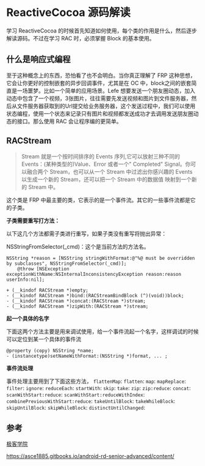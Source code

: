 # ReactiveCocoa 源码解读
学习 ReactiveCocoa 的时候首先知道如何使用，每个类的作用是什么，然后逐步解读源码。不过在学习 RAC 时，必须掌握 Block 的基本使用。

## 什么是响应式编程
至于这种概念上的东西，恐怕看了也不会明白。当你真正理解了 FRP 这种思想，它会让你更好的控制嵌套的异步回调事件，尤其是在 OC 中，block之间的嵌套简直是一场噩梦。比如一个简单的应用场景。Lefe 想要发送一个朋友圈动态，加入动态中包含了一个视频，3张图片，往往需要先发送视频和图片到文件服务器，然后从文件服务器获取到的Url提交给业务服务器，这个发送过程中，我们可以使用状态编程，使用一个状态来记录只有图片和视频都发送成功才去调用发送朋友圈动态的接口。那么使用 RAC 会让程序编的更简单。

## RACStream

> Stream 就是一个按时间排序的 Events 序列,它可以放射三种不同的 Events：(某种类型的)Value、Error 或者一个" Completed" Signal。你可以融合两个 Stream，也可以从一个 Stream 中过滤出你感兴趣的 Events 以生成一个新的 Stream，还可以把一个 Stream 中的数据值 映射到一个新的 Stream 中。

这个类是 FRP 中最主要的类，它表示的是一个事件流。其它的一些事件流都是它的子类。

**子类需要重写打方法：**

以下这几个方法都需子类进行重写，如果子类没有重写将抛出异常：

NSStringFromSelector(_cmd)：这个是当前方法的方法名。

```
NSString *reason = [NSString stringWithFormat:@"%@ must be overridden by subclasses", NSStringFromSelector(_cmd)];
	@throw [NSException exceptionWithName:NSInternalInconsistencyException reason:reason userInfo:nil];
```

```
+ (__kindof RACStream *)empty;
- (__kindof RACStream *)bind:(RACStreamBindBlock (^)(void))block;
- (__kindof RACStream *)concat:(RACStream *)stream;
- (__kindof RACStream *)zipWith:(RACStream *)stream;
```

**起一个具体的名字**

下面这两个方法主要是用来调试使用，给一个事件流起一个名字，这样调试的时候可以定位到某一个具体的事件流

```
@property (copy) NSString *name;
- (instancetype)setNameWithFormat:(NSString *)format, ... ;
```

**事件流处理**

事件处理主要用到了下面这些方法，
`flattenMap`:
`flatten`:
`map`:
`mapReplace`:
`filter`:
`ignore`:
`reduceEach`:
`startWith`:
`skip`:
`take`:
`zip`:
`zip:reduce`:
`concat`:
`scanWithStart:reduce`:
`scanWithStart:reduceWithIndex`:
`combinePreviousWithStart:reduce`:
`takeUntilBlock`:
`takeWhileBlock`:
`skipUntilBlock`:
`skipWhileBlock`:
`distinctUntilChanged`:

## 参考

[极客学院](http://wiki.jikexueyuan.com/project/android-weekly/issue-145/introduction-to-RP.html)

https://asce1885.gitbooks.io/android-rd-senior-advanced/content/
